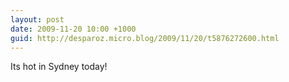 ```yaml
---
layout: post
date: 2009-11-20 10:00 +1000
guid: http://desparoz.micro.blog/2009/11/20/t5876272600.html
---
```

Its hot in Sydney today!
